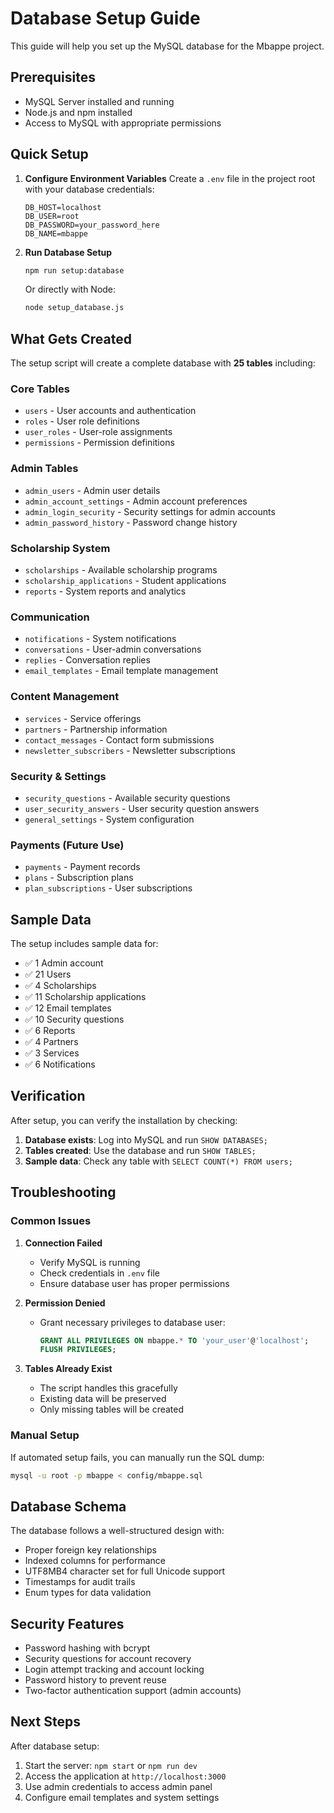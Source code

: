 # Database Setup Guide

This guide will help you set up the MySQL database for the Mbappe project.

## Prerequisites

- MySQL Server installed and running
- Node.js and npm installed
- Access to MySQL with appropriate permissions

## Quick Setup

1. **Configure Environment Variables**
   Create a `.env` file in the project root with your database credentials:
   ```env
   DB_HOST=localhost
   DB_USER=root
   DB_PASSWORD=your_password_here
   DB_NAME=mbappe
   ```

2. **Run Database Setup**
   ```bash
   npm run setup:database
   ```
   
   Or directly with Node:
   ```bash
   node setup_database.js
   ```

## What Gets Created

The setup script will create a complete database with **25 tables** including:

### Core Tables
- `users` - User accounts and authentication
- `roles` - User role definitions
- `user_roles` - User-role assignments
- `permissions` - Permission definitions

### Admin Tables
- `admin_users` - Admin user details
- `admin_account_settings` - Admin account preferences
- `admin_login_security` - Security settings for admin accounts
- `admin_password_history` - Password change history

### Scholarship System
- `scholarships` - Available scholarship programs
- `scholarship_applications` - Student applications
- `reports` - System reports and analytics

### Communication
- `notifications` - System notifications
- `conversations` - User-admin conversations
- `replies` - Conversation replies
- `email_templates` - Email template management

### Content Management
- `services` - Service offerings
- `partners` - Partnership information
- `contact_messages` - Contact form submissions
- `newsletter_subscribers` - Newsletter subscriptions

### Security & Settings
- `security_questions` - Available security questions
- `user_security_answers` - User security question answers
- `general_settings` - System configuration

### Payments (Future Use)
- `payments` - Payment records
- `plans` - Subscription plans
- `plan_subscriptions` - User subscriptions

## Sample Data

The setup includes sample data for:
- ✅ 1 Admin account
- ✅ 21 Users
- ✅ 4 Scholarships
- ✅ 11 Scholarship applications
- ✅ 12 Email templates
- ✅ 10 Security questions
- ✅ 6 Reports
- ✅ 4 Partners
- ✅ 3 Services
- ✅ 6 Notifications

## Verification

After setup, you can verify the installation by checking:

1. **Database exists**: Log into MySQL and run `SHOW DATABASES;`
2. **Tables created**: Use the database and run `SHOW TABLES;`
3. **Sample data**: Check any table with `SELECT COUNT(*) FROM users;`

## Troubleshooting

### Common Issues

1. **Connection Failed**
   - Verify MySQL is running
   - Check credentials in `.env` file
   - Ensure database user has proper permissions

2. **Permission Denied**
   - Grant necessary privileges to database user:
     ```sql
     GRANT ALL PRIVILEGES ON mbappe.* TO 'your_user'@'localhost';
     FLUSH PRIVILEGES;
     ```

3. **Tables Already Exist**
   - The script handles this gracefully
   - Existing data will be preserved
   - Only missing tables will be created

### Manual Setup

If automated setup fails, you can manually run the SQL dump:

```bash
mysql -u root -p mbappe < config/mbappe.sql
```

## Database Schema

The database follows a well-structured design with:
- Proper foreign key relationships
- Indexed columns for performance
- UTF8MB4 character set for full Unicode support
- Timestamps for audit trails
- Enum types for data validation

## Security Features

- Password hashing with bcrypt
- Security questions for account recovery
- Login attempt tracking and account locking
- Password history to prevent reuse
- Two-factor authentication support (admin accounts)

## Next Steps

After database setup:
1. Start the server: `npm start` or `npm run dev`
2. Access the application at `http://localhost:3000`
3. Use admin credentials to access admin panel
4. Configure email templates and system settings
